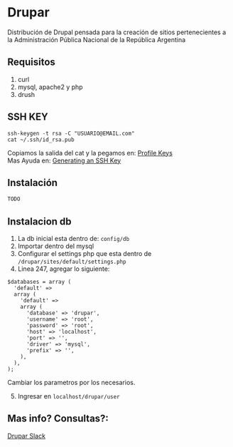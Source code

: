 # Drupar
Distribución de Drupal pensada para la creación de sitios pertenecientes a la Administración Pública Nacional de la República Argentina


## Requisitos
1. curl
2. mysql, apache2 y php
3. drush

## SSH KEY

```
ssh-keygen -t rsa -C "USUARIO@EMAIL.com"
cat ~/.ssh/id_rsa.pub
```

Copiamos la salida del cat y la pegamos en: [Profile Keys](https://github.com/settings/keys)  
Mas Ayuda en: [Generating an SSH Key](https://help.github.com/articles/generating-an-ssh-key/)


## Instalación

```html
TODO
```

## Instalacion db

1. La db inicial esta dentro de: `config/db`
2. Importar dentro del mysql
3. Configurar el settings php que esta dentro de `/drupar/sites/default/settings.php`
4. Linea 247, agregar lo siguiente:

```
$databases = array (
  'default' =>
  array (
    'default' =>
    array (
      'database' => 'drupar',
      'username' => 'root',
      'password' => 'root',
      'host' => 'localhost',
      'port' => '',
      'driver' => 'mysql',
      'prefix' => '',
    ),
  ),
);
```
Cambiar los parametros por los necesarios.

5. Ingresar en `localhost/drupar/user`


## Mas info? Consultas?:

[Drupar Slack](https://drupar.slack.com/)
